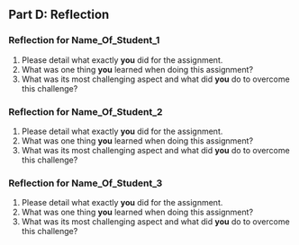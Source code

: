 ## Part D: Reflection

### Reflection for Name_Of_Student_1

1. Please detail what exactly **you** did for the assignment.
2. What was one thing **you** learned when doing this assignment?
3. What was its most challenging aspect and what did **you** do to overcome this challenge?



### Reflection for Name_Of_Student_2

1. Please detail what exactly **you** did for the assignment.
2. What was one thing **you** learned when doing this assignment?
3. What was its most challenging aspect and what did **you** do to overcome this challenge?



### Reflection for Name_Of_Student_3

1. Please detail what exactly **you** did for the assignment.
2. What was one thing **you** learned when doing this assignment?
3. What was its most challenging aspect and what did **you** do to overcome this challenge?









